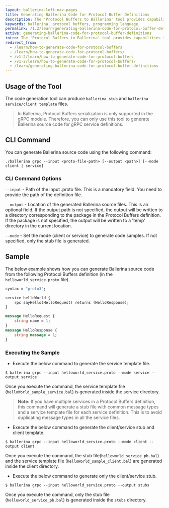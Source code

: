 ```yaml
---
layout: ballerina-left-nav-pages
title: Generating Ballerina Code for Protocol Buffer Definitions
description: The 'Protocol Buffers to Ballerina' tool provides capabilities to generate Ballerina source code for Protocol Buffer definitions.
keywords: ballerina, protocol buffers, programming language
permalink: /1.2/learn/generating-ballerina-code-for-protocol-buffer-definitions/
active: generating-ballerina-code-for-protocol-buffer-definitions
intro: The 'Protocol Buffers to Ballerina' tool provides capabilities to generate Ballerina source code for Protocol Buffer definitions. 
redirect_from:
  - /learn/how-to-generate-code-for-protocol-buffers
  - /learn/how-to-generate-code-for-protocol-buffers/
  - /v1-2/learn/how-to-generate-code-for-protocol-buffers
  - /v1-2/learn/how-to-generate-code-for-protocol-buffers/
  - /learn/generating-ballerina-code-for-protocol-buffer-definitions
---
```


## Usage of the Tool

The code generation tool can produce `ballerina stub` and `ballerina service/client template` files.

> In Ballerina, Protocol Buffers serialization is only supported in the gRPC module. Therefore, you can only use this tool to generate Ballerina source code for gRPC service definitions.

## CLI Command

You can generate Ballerina source code using the following command:

```
./ballerina grpc --input <proto-file-path> [--output <path>] [--mode client | service]
```

### CLI Command Options

`--input`  - Path of the input .proto file. This is a mandatory field. You need to provide the path of the definition
 file.

`--output` - Location of the generated Ballerina source files. This is an optional field. 
If the output path is not specified, the output will be written to a directory corresponding to the package in the Protocol
 Buffers definition. 
If the package is not specified, the output will be written to a 'temp' directory in the current location.

`--mode`   - Set the mode (client or service) to generate code samples. If not specified, only the stub file is
 generated.


## Sample

The below example shows how you can generate Ballerina source code from the following Protocol Buffers definition (in the `helloworld_service.proto` file).

```proto
syntax = "proto3";

service helloWorld {
    rpc sayHello(HelloRequest) returns (HelloResponse);
}

message HelloRequest {
	string name = 1;
}
message HelloResponse {
	string message = 1;
}
```

### Executing the Sample

* Execute the below command to generate the service template file.
```
$ ballerina grpc --input helloworld_service.proto --mode service --output service
```
Once you execute the command, the service template file (`helloWorld_sample_service.bal`) is generated inside the service directory.
> **Note:** If you have multiple services in a Protocol Buffers definition, this command will generate a stub file with common message types and a service template file for each service definition. This is to avoid duplicating message types in all the service files.


* Execute the below command to generate the client/service stub and client template.
```
$ ballerina grpc --input helloworld_service.proto --mode client --output client
```
Once you execute the command, the stub file(`helloworld_service_pb.bal`) and the service template file (`helloWorld_sample_client.bal`) are generated inside the client directory.


* Execute the below command to generate only the client/service stub.
```
$ ballerina grpc --input helloworld_service.proto --output stubs
```
Once you execute the command, only the stub file (`helloworld_service_pb.bal`) is generated inside the `stubs` directory.
